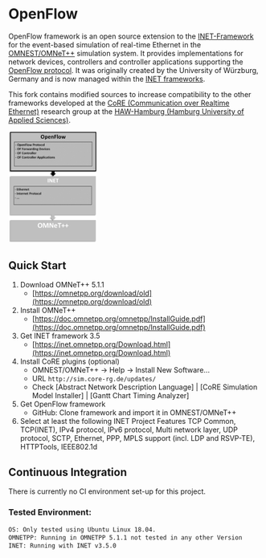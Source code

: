 # OpenFlow
OpenFlow framework is an open source extension to the [INET-Framework](https://inet.omnetpp.org/) for the event-based simulation of real-time Ethernet in the [OMNEST/OMNeT++](https://omnetpp.org/) simulation system. It provides implementations for network devices, controllers and controller applications supporting the [OpenFlow protocol](https://www.opennetworking.org/software-defined-standards/specifications/). It was originally created by the University of Würzburg, Germany and is now managed within the [INET frameworks](https://github.com/inet-framework/openflow).

This fork contains modified sources to increase compatibility to the other frameworks developed at the [CoRE (Communication over Realtime Ethernet)](https://core-researchgroup.de/) research group at the [HAW-Hamburg (Hamburg University of Applied Sciences)](https://www.haw-hamburg.de/english.html).

<img src="/doc/images/OpenFlow.png" alt="OpenFlow Environment" width="35%">

## Quick Start
1. Download OMNeT++ 5.1.1
    * [https://omnetpp.org/download/old](https://omnetpp.org/download/old)
2. Install OMNeT++
    * [https://doc.omnetpp.org/omnetpp/InstallGuide.pdf](https://doc.omnetpp.org/omnetpp/InstallGuide.pdf)
3. Get INET framework 3.5
    * [https://inet.omnetpp.org/Download.html](https://inet.omnetpp.org/Download.html)
4. Install CoRE plugins (optional)
    * OMNEST/OMNeT++ -> Help -> Install New Software...
    * URL `http://sim.core-rg.de/updates/`
    * Check [Abstract Network Description Language] | [CoRE Simulation Model Installer] | [Gantt Chart Timing Analyzer]
5. Get OpenFlow framework
    * GitHub: Clone framework and import it in OMNEST/OMNeT++
6. Select at least the following INET Project Features TCP Common, TCP(INET), IPv4 protocol, IPv6 protocol, Multi network layer, UDP protocol, SCTP, Ethernet, PPP, MPLS support (incl. LDP and RSVP-TE), HTTPTools, IEEE802.1d

## Continuous Integration

There is currently no CI environment set-up for this project.

### Tested Environment:  
	OS: Only tested using Ubuntu Linux 18.04.  
	OMNETPP: Running in OMNETPP 5.1.1 not tested in any other Version  
	INET: Running with INET v3.5.0  